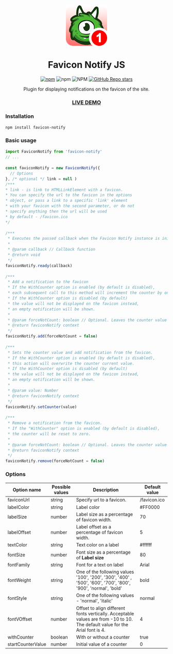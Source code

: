 <p align="center" width="100%">
    <img src="https://raw.githubusercontent.com/miker059/favicon-notify/master/example/favicon-example.png" alt="Favicon Notify">
</p>
<h1 align="center">
    Favicon Notify JS
</h1>
<p align="center" width="100%">
    <a href="https://www.npmjs.com/package/favicon-notify/"><img alt="npm" src="https://img.shields.io/npm/v/favicon-notify?color=orange"></a>
    <img alt="npm" src="https://img.shields.io/npm/dw/favicon-notify?color=yellow">
    <img alt="NPM" src="https://img.shields.io/npm/l/favicon-notify?color=green">
    <a href="https://github.com/miker059/favicon-notify"><img alt="GitHub Repo stars" src="https://img.shields.io/github/stars/miker059/favicon-notify?style=social"></a> 
</p>
<p align="center" width="100%">
    Plugin for displaying notifications on the favicon of the site.
</p>
<h3 align="center" width="100%">
    <a href="https://miker059.github.io/favicon-notify/">LIVE DEMO</a>
</h3>


### Installation

```shell
npm install favicon-notify
```

### Basic usage

```javascript
import FaviconNotify from 'favicon-notify'
// ...

const faviconNotify = new FaviconNotify({
  // Options
}, /* optional */ link = null )
/***
* link - is link to HTMLLinkElement with a favicon.
* You can specify the url to the favicon in the options
* object, or pass a link to a specific 'link' element
* with your favicon with the second parameter, or do not
* specify anything then the url will be used
* by default - /favicon.ico
*/

/***
 * Executes the passed callback when the Favicon Notify instance is initialized.
 * 
 * @param callback // Callback function
 * @return void
 */
faviconNotify.ready(callback)

/***
 * Add a notification to the favicon
 * If the WithCounter option is enabled (by default is disabled),
 * each subsequent call to this method will increment the counter by one.
 * If the WithCounter option is disabled (by default)
 * the value will not be displayed on the favicon instead,
 * an empty notification will be shown.
 * 
 * @param forceNotCount: boolean // Optional. Leaves the counter value unchanged.
 * @return faviconNotify context
 */
faviconNotify.add(forceNotCount = false)

/***
 * Sets the counter value and add notification from the favicon.
 * If the WithCounter option is enabled (by default is disabled),
 * this action will overwrite the counter current value.
 * If the WithCounter option is disabled (by default)
 * the value will not be displayed on the favicon instead,
 * an empty notification will be shown.
 * 
 * @param value: Number
 * @return faviconNotify context
 */
faviconNotify.setCounter(value)

/***
 * Remove a notification from the favicon.
 * If the "WithСounter" option is enabled (by default is disabled),
 * the counter will be reset to zero.
 * 
 * @param forceNotCount: boolean // Optional. Leaves the counter value unchanged.
 * @return faviconNotify context
 */
faviconNotify.remove(forceNotCount = false)
```

### Options

| Option name       | Possible values | Description                                                                                                                  | Default value |
|-------------------|-----------------|------------------------------------------------------------------------------------------------------------------------------|---------------|
| faviconUrl        | string          | Specify url to a favicon.                                                                                                    | /favicon.ico  |
| labelColor        | string          | Label color                                                                                                                  | #FF0000       |
| labelSize         | number          | Label size as a percentage of favicon width.                                                                                 | 70            |
| labelOffset       | number          | Label offset as a percentage of favicon width.                                                                               | 5             |
| textColor         | string          | Text color on a label                                                                                                        | #ffffff       |
| fontSize          | number          | Font size as a percentage of **Label size**                                                                                  | 80            |
| fontFamily        | string          | Font for a text on label                                                                                                     | Arial         |
| fontWeight        | string          | One of the following values '100', '200', '300', '400' , '500', '600', '700', '800', '900', 'normal', 'bold'                 | bold          |
| fontStyle         | string          | One of the following values - 'normal', 'italic'                                                                             | normal        |
| fontVOffset       | number          | Offset to align different fonts vertically. Acceptable values are from -10 to 10. The default value for the Arial font is 4. | 4             |
| withCounter       | boolean         | With or without a counter                                                                                                    | true          |
| startCounterValue | number          | Initial value of a counter                                                                                                   | 0             |

